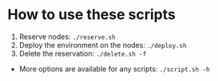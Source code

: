 # How to use these scripts
1. Reserve nodes: `./reserve.sh`
2. Deploy the environment on the nodes: `./deploy.sh`
3. Delete the reservation: `./delete.sh -f`
* More options are available for any scripts: `./script.sh -h`
